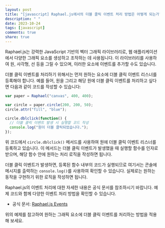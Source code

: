 ```yaml
---
layout: post
title: "[javascript] Raphael.js에서의 더블 클릭 이벤트 처리 방법은 어떻게 되는가?"
description: " "
date: 2023-10-24
tags: [javascript]
comments: true
share: true
---
```


Raphael.js는 강력한 JavaScript 기반의 벡터 그래픽 라이브러리로, 웹 애플리케이션에서 다양한 그래픽 요소를 생성하고 조작하는 데 사용됩니다. 이 라이브러리를 사용하여 원, 사각형, 선 등을 그릴 수 있으며, 이러한 요소에 이벤트를 추가할 수도 있습니다.

더블 클릭 이벤트를 처리하기 위해서는 먼저 원하는 요소에 더블 클릭 이벤트 리스너를 등록해야 합니다. 예를 들어, 원을 그리고 해당 원에 더블 클릭 이벤트를 처리하고 싶다면 다음과 같이 코드를 작성할 수 있습니다:

```javascript
var paper = Raphael("canvas", 400, 400);

var circle = paper.circle(200, 200, 50);
circle.attr("fill", "blue");

circle.dblclick(function() {
  // 더블 클릭 이벤트 발생 시 실행할 코드 작성
  console.log("원이 더블 클릭되었습니다.");
});
```

위 코드에서 `circle.dblclick()` 메서드를 사용하여 원에 더블 클릭 이벤트 리스너를 등록하고 있습니다. 이 메서드는 더블 클릭 이벤트가 발생했을 때 실행할 함수를 인자로 받으며, 해당 함수 안에 원하는 처리 로직을 작성하면 됩니다.

더블 클릭 이벤트가 발생하면, 등록된 함수 내부의 코드가 실행되므로 여기서는 콘솔에 메시지를 출력하는 `console.log()`를 사용하여 확인할 수 있습니다. 실제로는 원하는 동작을 구현하기 위한 로직을 작성하면 됩니다.

Raphael.js의 이벤트 처리에 대한 자세한 내용은 공식 문서를 참조하시기 바랍니다. 예제 코드와 함께 다양한 이벤트 처리 방법을 확인할 수 있습니다.

- 공식 문서: [Raphael.js Events](http://dmitrybaranovskiy.github.io/raphael/reference.html#eve)

위의 예제를 참고하여 원하는 그래픽 요소에 더블 클릭 이벤트를 처리하는 방법을 적용해 보세요.
